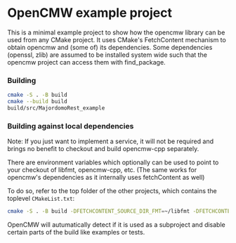 # OpenCMW example project

This is a minimal example project to show how the opencmw library can be used from any CMake project.
It uses CMake's FetchContent mechanism to obtain opencmw and (some of) its dependencies.
Some dependencies (openssl, zlib) are assumed to be installed system wide such that the opencmw project can access them with find_package.

### Building

```bash
cmake -S . -B build
cmake --build build
build/src/MajordomoRest_example
```

### Building against local dependencies

Note: If you just want to implement a service, it will not be required and brings no benefit to checkout and build opencmw-cpp separately.

There are environment variables which optionally can be used to point to your checkout of libfmt, opencmw-cpp, etc.
(The same works for opencmw's dependencies as it internally uses fetchContent as well)

To do so, refer to the top folder of the other projects, which contains the toplevel `CMakeList.txt`:

```bash
cmake -S . -B build -DFETCHCONTENT_SOURCE_DIR_FMT=~/libfmt -DFETCHCONTENT_SOURCE_DIR_OPENCMW-CPP=~/opencmw-cpp
```

OpenCMW will autumatically detect if it is used as a subproject and disable certain parts of the build like examples or tests.
